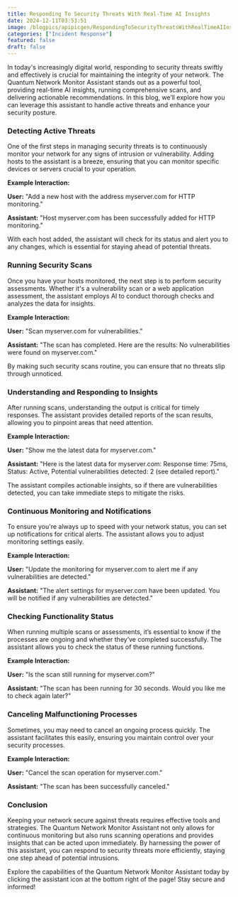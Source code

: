 ```yaml
---
title: Responding To Security Threats With Real-Time AI Insights
date: 2024-12-11T03:53:51
image: /blogpics/apipicgen/RespondingToSecurityThreatsWithRealTimeAIInsights-4YJ5LWW78O.jpg
categories: ["Incident Response"]
featured: false
draft: false
---
```

In today's increasingly digital world, responding to security threats swiftly and effectively is crucial for maintaining the integrity of your network. The Quantum Network Monitor Assistant stands out as a powerful tool, providing real-time AI insights, running comprehensive scans, and delivering actionable recommendations. In this blog, we’ll explore how you can leverage this assistant to handle active threats and enhance your security posture.

### Detecting Active Threats

One of the first steps in managing security threats is to continuously monitor your network for any signs of intrusion or vulnerability. Adding hosts to the assistant is a breeze, ensuring that you can monitor specific devices or servers crucial to your operation. 

**Example Interaction:**

**User:** "Add a new host with the address myserver.com for HTTP monitoring."

**Assistant:** "Host myserver.com has been successfully added for HTTP monitoring."

With each host added, the assistant will check for its status and alert you to any changes, which is essential for staying ahead of potential threats.

### Running Security Scans

Once you have your hosts monitored, the next step is to perform security assessments. Whether it's a vulnerability scan or a web application assessment, the assistant employs AI to conduct thorough checks and analyzes the data for insights.

**Example Interaction:**

**User:** "Scan myserver.com for vulnerabilities."

**Assistant:** "The scan has completed. Here are the results: No vulnerabilities were found on myserver.com."

By making such security scans routine, you can ensure that no threats slip through unnoticed.

### Understanding and Responding to Insights

After running scans, understanding the output is critical for timely responses. The assistant provides detailed reports of the scan results, allowing you to pinpoint areas that need attention. 

**Example Interaction:**

**User:** "Show me the latest data for myserver.com."

**Assistant:** "Here is the latest data for myserver.com: Response time: 75ms, Status: Active, Potential vulnerabilities detected: 2 (see detailed report)."

The assistant compiles actionable insights, so if there are vulnerabilities detected, you can take immediate steps to mitigate the risks.

### Continuous Monitoring and Notifications

To ensure you're always up to speed with your network status, you can set up notifications for critical alerts. The assistant allows you to adjust monitoring settings easily.

**Example Interaction:**

**User:** "Update the monitoring for myserver.com to alert me if any vulnerabilities are detected."

**Assistant:** "The alert settings for myserver.com have been updated. You will be notified if any vulnerabilities are detected."

### Checking Functionality Status

When running multiple scans or assessments, it’s essential to know if the processes are ongoing and whether they’ve completed successfully. The assistant allows you to check the status of these running functions.

**Example Interaction:**

**User:** "Is the scan still running for myserver.com?"

**Assistant:** "The scan has been running for 30 seconds. Would you like me to check again later?"

### Canceling Malfunctioning Processes

Sometimes, you may need to cancel an ongoing process quickly. The assistant facilitates this easily, ensuring you maintain control over your security processes.

**Example Interaction:**

**User:** "Cancel the scan operation for myserver.com."

**Assistant:** "The scan has been successfully canceled."

### Conclusion

Keeping your network secure against threats requires effective tools and strategies. The Quantum Network Monitor Assistant not only allows for continuous monitoring but also runs scanning operations and provides insights that can be acted upon immediately. By harnessing the power of this assistant, you can respond to security threats more efficiently, staying one step ahead of potential intrusions.

Explore the capabilities of the Quantum Network Monitor Assistant today by clicking the assistant icon at the bottom right of the page! Stay secure and informed!